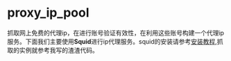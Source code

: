 # proxy_ip_pool

抓取网上免费的代理ip，在进行账号验证有效性，在利用这些账号构建一个代理ip服务。下面我们主要使用**Squid**进行ip代理服务。squid的安装请参考[安装教程](http://www.cnblogs.com/my8100/p/7441501.html),抓取的实例就参考我写的渣渣代码。



